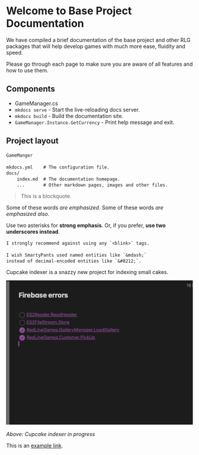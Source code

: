 # Welcome to Base Project Documentation

We have compiled a brief documentation of the base project and other RLG packages that will help develop games with much more ease, fluidity and speed.

Please go through each page to make sure you are aware of all features and how to use them.

## Components

* GameManager.cs
* `mkdocs serve` - Start the live-reloading docs server.
* `mkdocs build` - Build the documentation site.
* `GameManager.Instance.GetCurrency` - Print help message and exit.

## Project layout

    GameManger

    mkdocs.yml    # The configuration file.
    docs/
        index.md  # The documentation homepage.
        ...       # Other markdown pages, images and other files.


> This is a blockquote.

Some of these words *are emphasized*.
Some of these words _are emphasized also_.

Use two asterisks for **strong emphasis**.
Or, if you prefer, __use two underscores instead__.

    I strongly recommend against using any `<blink>` tags.

    I wish SmartyPants used named entities like `&mdash;`
    instead of decimal-encoded entities like `&#8212;`.

Cupcake indexer is a snazzy new project for indexing small cakes.

![Screenshot](img/Screenshot.png "Inspector")

*Above: Cupcake indexer in progress*

This is an [example link](index.md#commands "With a Title").

